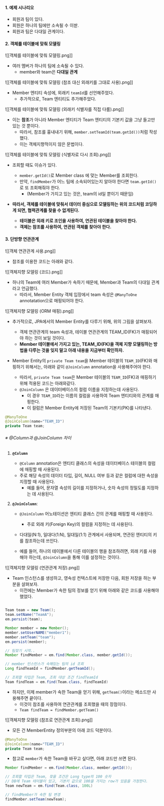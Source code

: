 
#### 1. 예제 시나리오

- 회원과 팀이 있다.
- 회원은 하나의 팀에만 소속될 수 이싿.
- 회원과 팀은 다대일 관계이다.


#### 2. 객체를 테이블에 맞춰 모델링

![[객체를 테이블에 맞춰 모델링.png]]
- 여러 멤버가 하나의 팀에 소속될 수 있다.
	- member와 team은 **다대일 관계**

![[객체를 테이블에 맞춰 모델링 (참조 대신 외래키를 그대로 사용).png]]
- Member 엔티티 속성에, 외래키 `teamId`를 선언해주었다.
	- 추가적으로, Team 엔티티도 추가해주었다.


![[객체를 테이블에 맞춰 모델링 (외래키 식별자를 직접 다룸).png]]
- 이는 **참조**가 아니라 Member 엔티티가 Team 엔티티의 기본키 값을 그냥 들고만 있는 것 뿐이다.
	- 따라서, 참조를 흉내내기 위해, `member.setTeamId(team.getId())`처럼 작성했다.
	- 이는 객체지향적이지 않은 문법이다.

![[객체를 테이블에 맞춰 모델링 (식별자로 다시 조회).png]]
- 조회할 때도 이슈가 있다.
	- `member.getId()`로 Member class 에 맞는 Member를 조회한다.
	- 만약, `findMember`가 어느 팀에 소속되어있는지 알아야 한다면 `team.getId()`로 또 조회해줘야 한다.
		- (Member가 가지고 있는 것은, team의 id일 뿐이기 때문임)

- **따라서, 객체를 테이블에 맞춰서 데이터 중심으로 모델링하는 위의 코드처럼 코딩하게 되면, 협력관계를 찾을 수 없게된다.**
	- **테이블은 외래 키로 조인을 사용하여, 연관된 테이블을 찾아야 한다.**
	- **객체는 참조를 사용하여, 연관된 객체를 찾아야 한다.**


#### 3. 단방향 연관관계

![[객체 연관관계 사용.png]]
- 참조를 이용한 코드는 아래와 같다.

![[객체지향 모델링 (코드).png]]
- 하나의 Team에 여러 Member가 속하기 때문에, Member과 Team의 다대일 관계라고 언급했다.
	- 따라서, Member Entity 객체 입장에서 team 속성은 `@ManyToOne` annotatation으로 매핑되어야 한다. 

![[객체지향 모델링 (ORM 매핑).png]]
- 추가적으로, JPA에서의 Member Entity를 다루기 위해, 위의 그림을 살펴보자.
	- 객체 연관관계의 team 속성과, 테이블 연관관계의 TEAM_ID(FK)가 매핑되어야 하는 것이 보일 것이다.
	- **Member 테이블에서 가지고 있는, TEAM_ID(FK)을 객체 지향 모델링하는 방법을 다루는 것을 잊지 말고 아래 내용을 지금부터 확인하자.**

- Member Entity의 `private Team team`을 Member 테이블의 `TEAM_ID`(FK)와 매핑하기 위해서는, 아래와 같이 `@JoinColumn` annotation을 사용해주어야 한다.
	- 따라서, `private Team team`은 Member 테이블의 `TEAM_ID`(FK)과 매핑하기 위해 적용된 코드는 아래와같다.
	- `@JoinColumn` 은 데이터베이스의 컬럼 이름을 지정하는데 사용된다. 
		- 이 경우 `TEAM_ID`라는 이름의 컬럼을 사용하여 Team 엔티티와의 관계를 매핑한다.
		- 이 컬럼은 Member Entity에 저장된 Team의 기본키(PK)를 나타낸다.

```java
@ManyToOne
@JoinColumn(name="TEAM_ID")
private Team team;
```

###### ※ @Column과 @JoinColumn 차이
1. **`@Column`**
    - `@Column` annotation은 엔티티 클래스의 속성을 데이터베이스 테이블의 컬럼에 매핑할 때 사용된다.
    - 주로 해당 속성의 데이터 타입, 길이, NULL 여부 등과 같은 컬럼에 대한 속성을 지정할 때 사용된다.
	    - 예를 들어, 문자열 속성의 길이를 지정하거나, 숫자 속성의 정밀도를 지정하는 데 사용된다.
    
2. **`@JoinColumn`**:
    - `@JoinColumn` 어노테이션은 엔티티 클래스 간의 관계를 매핑할 때 사용된다. 
	    - 주로 외래 키(Foreign Key)의 컬럼을 지정하는 데 사용된다.
    
	- 다대일(N:1), 일대다(1:N), 일대일(1:1) 관계에서 사용되며, 연관된 엔티티의 키를 참조하는데 쓰인다.
    - 예를 들어, 하나의 테이블에서 다른 테이블의 행을 참조하려면, 외래 키를 사용해야 하는데, `@JoinColumn`을 통해 이를 설정하는 것이다.


![[객체지향 모델링 (연관관계 저장).png]]

- Team 인스턴스를 생성하고, 영속성 컨텍스트에 저장한 다음, 회원 저장을 하는 부분을 살펴보자.
	- 이전에는 Member가 속한 팀의 정보를 얻기 위해 아래와 같은 코드를 사용해야 했었다.
```java

Team team = new Team();
team.setName("TeamA");
em.persist(team);

Member member = new Member();
member.setUserNAME("member1");
member.setTeam("team");
em.persist(member);

// 팀찾기 시작..
Member findMember = em.find(Member.class, member.getId());

// member 인스턴스가 속해있는 팀의 id 조회
Long findTeamId = findMember.getTeamId();

// 조회할 타입은 Team, 조회 대상 조건 findTeamId
Team findTeam = em.find(Team.class, findTeamId)
```

- 하지만, 이제 member가 속한 Team을 얻기 위해, `getTeam()`이라는 메소드만 사용해주면 끝이다.
	- 이것이 참조를 사용하여 연관관계를 조회했을 때의 장점이다.
	- `Team findTeam = findMember.getTeam()`

![[객체지향 모델링 (참조로 연관관계 조회).png]]

- 모든 건 MemberEntity 정의부분의 아래 코드 덕분이다.
```java
@ManyToOne
@JoinColumn(name="TEAM_ID")
private Team team;
```

- 참고로 `member`가 속한 Team을 바꾸고 싶다면, 아래 코드만 쓰면 된다.
```java
Member findMember = em.find(Member.class, member.getId());

// 조회할 타입은 Team, 찾을 조건은 Long type의 100 숫자
// DB에 Team 테이블이 있고, 기본키 값으로 100을 가지는 row가 있음을 가정한다.
Team newTeam = em.find(Team.class, 100L)

// findMember가 속한 팀 변경
findMember.setTeam(newTeam);
```

